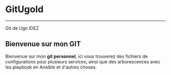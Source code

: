 # GitUgoId
***
Git de Ugo IDEZ

## Bienvenue sur mon GIT
Bienvenue sur mon **git personnel**, ici vous trouverez des fichiers de configurations pour plusieurs services, ainsi que des arborescences avec les playbook en Ansible et d'autres choses.
